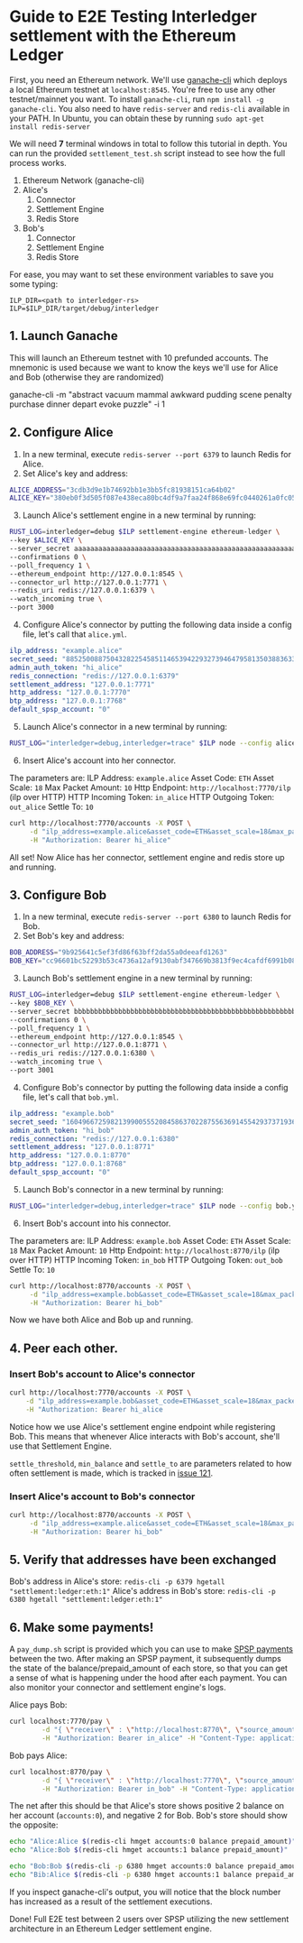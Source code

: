 # Guide to E2E Testing Interledger settlement with the Ethereum Ledger

First, you need an Ethereum network. We'll use
[ganache-cli](https://github.com/trufflesuite/ganache-cli) which deploys a local
Ethereum testnet at `localhost:8545`. You're free to use any other
testnet/mainnet you want. To install `ganache-cli`, run 
`npm install -g ganache-cli`. You also need to have `redis-server` and
`redis-cli` available in your PATH. In Ubuntu, you can obtain these by running `sudo apt-get install redis-server`

We will need **7** terminal windows in total to follow this tutorial in depth. You can run the
provided `settlement_test.sh` script instead to see how the full process works.


1. Ethereum Network (ganache-cli)
2. Alice's
    1. Connector
    2. Settlement Engine
    3. Redis Store
2. Bob's
    1. Connector
    2. Settlement Engine
    3. Redis Store

For ease, you may want to set these environment variables to save you some
typing:
```
ILP_DIR=<path to interledger-rs>
ILP=$ILP_DIR/target/debug/interledger
```

## 1. Launch Ganache

This will launch an Ethereum testnet with 10 prefunded accounts. The mnemonic is
used because we want to know the keys we'll use for Alice and Bob (otherwise
they are randomized)

ganache-cli -m "abstract vacuum mammal awkward pudding scene penalty purchase
dinner depart evoke puzzle" -i 1

## 2. Configure Alice

1. In a new terminal, execute `redis-server --port 6379` to launch Redis for
   Alice.
2. Set Alice's key and address:
```bash
ALICE_ADDRESS="3cdb3d9e1b74692bb1e3bb5fc81938151ca64b02"
ALICE_KEY="380eb0f3d505f087e438eca80bc4df9a7faa24f868e69fc0440261a0fc0567dc" 
```
3. Launch Alice's settlement engine in a new terminal by running:

```bash
RUST_LOG=interledger=debug $ILP settlement-engine ethereum-ledger \
--key $ALICE_KEY \
--server_secret aaaaaaaaaaaaaaaaaaaaaaaaaaaaaaaaaaaaaaaaaaaaaaaaaaaaaaaaaaaaaaaa \
--confirmations 0 \
--poll_frequency 1 \
--ethereum_endpoint http://127.0.0.1:8545 \
--connector_url http://127.0.0.1:7771 \
--redis_uri redis://127.0.0.1:6379 \
--watch_incoming true \
--port 3000
```

4. Configure Alice's connector by putting the following data inside a config
   file, let's call that `alice.yml`. 

```yaml 
ilp_address: "example.alice"
secret_seed: "8852500887504328225458511465394229327394647958135038836332350604"
admin_auth_token: "hi_alice" 
redis_connection: "redis://127.0.0.1:6379"
settlement_address: "127.0.0.1:7771" 
http_address: "127.0.0.1:7770"
btp_address: "127.0.0.1:7768" 
default_spsp_account: "0" 
``` 

5. Launch Alice's connector in a new terminal by running:

```bash
RUST_LOG="interledger=debug,interledger=trace" $ILP node --config alice.yml
```

6. Insert Alice's account into her connector. 

The parameters are:
ILP Address: `example.alice`
Asset Code: `ETH`
Asset Scale: `18`
Max Packet Amount: `10`
Http Endpoint: `http://localhost:7770/ilp` (ilp over HTTP)
HTTP Incoming Token: `in_alice`
HTTP Outgoing Token: `out_alice`
Settle To: `10`

```bash
curl http://localhost:7770/accounts -X POST \
     -d "ilp_address=example.alice&asset_code=ETH&asset_scale=18&max_packet_amount=10&http_endpoint=http://127.0.0.1:7770/ilp&http_incoming_token=in_alice&outgoing_token=out_alice&settle_to=-10" \
     -H "Authorization: Bearer hi_alice"
```

All set! Now Alice has her connector, settlement engine and redis store up and
running.

## 3. Configure Bob

1. In a new terminal, execute `redis-server --port 6380` to launch Redis for
   Bob.
2. Set Bob's key and address:
```bash
BOB_ADDRESS="9b925641c5ef3fd86f63bff2da55a0deeafd1263"
BOB_KEY="cc96601bc52293b53c4736a12af9130abf347669b3813f9ec4cafdf6991b087e"
```
3. Launch Bob's settlement engine in a new terminal by running:

```bash
RUST_LOG=interledger=debug $ILP settlement-engine ethereum-ledger \
--key $BOB_KEY \
--server_secret bbbbbbbbbbbbbbbbbbbbbbbbbbbbbbbbbbbbbbbbbbbbbbbbbbbbbbbbbbbbbbbb \
--confirmations 0 \
--poll_frequency 1 \
--ethereum_endpoint http://127.0.0.1:8545 \
--connector_url http://127.0.0.1:8771 \
--redis_uri redis://127.0.0.1:6380 \
--watch_incoming true \
--port 3001
```

4. Configure Bob's connector by putting the following data inside a config
   file, let's call that `bob.yml`. 

```yaml 
ilp_address: "example.bob"
secret_seed: "1604966725982139900555208458637022875563691455429373719368053354"
admin_auth_token: "hi_bob"
redis_connection: "redis://127.0.0.1:6380"
settlement_address: "127.0.0.1:8771"
http_address: "127.0.0.1:8770"
btp_address: "127.0.0.1:8768"
default_spsp_account: "0"
``` 

5. Launch Bob's connector in a new terminal by running:

```bash
RUST_LOG="interledger=debug,interledger=trace" $ILP node --config bob.yml
```

6. Insert Bob's account into his connector. 

The parameters are:
ILP Address: `example.bob`
Asset Code: `ETH`
Asset Scale: `18`
Max Packet Amount: `10`
Http Endpoint: `http://localhost:8770/ilp` (ilp over HTTP)
HTTP Incoming Token: `in_bob`
HTTP Outgoing Token: `out_bob`
Settle To: `10`

```bash
curl http://localhost:8770/accounts -X POST \
     -d "ilp_address=example.bob&asset_code=ETH&asset_scale=18&max_packet_amount=10&http_endpoint=http://127.0.0.1:8770/ilp&http_incoming_token=in_bob&outgoing_token=out_bob&settle_to=-10" \
     -H "Authorization: Bearer hi_bob"
```

Now we have both Alice and Bob up and running.

## 4. Peer each other.

### Insert Bob's account to Alice's connector
```bash
curl http://localhost:7770/accounts -X POST \
    -d "ilp_address=example.bob&asset_code=ETH&asset_scale=18&max_packet_amount=10&settlement_engine_url=http://127.0.0.1:3000&settlement_engine_asset_scale=18&settlement_engine_ilp_address=peer.settle&http_endpoint=http://127.0.0.1:8770/ilp&http_incoming_token=bob&http_outgoing_token=alice&settle_threshold=70&min_balance=-100&settle_to=10" \
    -H "Authorization: Bearer hi_alice
```

Notice how we use Alice's settlement engine endpoint while registering Bob. This
means that whenever Alice interacts with Bob's account, she'll use that
Settlement Engine.

`settle_threshold`, `min_balance` and `settle_to` are parameters related to how
often settlement is made, which is tracked in [issue 121](https://github.com/emschwartz/interledger-rs/issues/121).

### Insert Alice's account to Bob's connector

```bash
curl http://localhost:8770/accounts -X POST \
     -d "ilp_address=example.alice&asset_code=ETH&asset_scale=18&max_packet_amount=10&settlement_engine_url=http://127.0.0.1:3001&settlement_engine_asset_scale=18&settlement_engine_ilp_address=peer.settle&http_endpoint=http://127.0.0.1:7770/ilp&http_incoming_token=alice&http_outgoing_token=bob&settle_threshold=70&min_balance=-100&settle_to=-10" \
     -H "Authorization: Bearer hi_bob"
```

## 5. Verify that addresses have been exchanged

Bob's address in Alice's store: `redis-cli -p 6379 hgetall "settlement:ledger:eth:1"`
Alice's address in Bob's store: `redis-cli -p 6380 hgetall "settlement:ledger:eth:1"`

## 6. Make some payments!

A `pay_dump.sh` script is provided which you can use to make [SPSP
payments](https://interledger.org/rfcs/0009-simple-payment-setup-protocol/)
between the two. After making an SPSP payment, it subsequently dumps the state
of the balance/prepaid_amount of each store, so that you can get a sense of what
is happening under the hood after each payment. You can also monitor your
connector and settlement engine's logs.

Alice pays Bob:
```bash
curl localhost:7770/pay \
        -d "{ \"receiver\" : \"http://localhost:8770\", \"source_amount\": 5  }" \
        -H "Authorization: Bearer in_alice" -H "Content-Type: application/json"
```

Bob pays Alice:
```bash
curl localhost:8770/pay \
        -d "{ \"receiver\" : \"http://localhost:7770\", \"source_amount\": 7  }" \
        -H "Authorization: Bearer in_bob" -H "Content-Type: application/json"
```

The net after this should be that Alice's store shows positive 2 balance on her
account (`accounts:0`), and negative 2 for Bob. Bob's store should show the
opposite:

```bash
echo "Alice:Alice $(redis-cli hmget accounts:0 balance prepaid_amount)"
echo "Alice:Bob $(redis-cli hmget accounts:1 balance prepaid_amount)"

echo "Bob:Bob $(redis-cli -p 6380 hmget accounts:0 balance prepaid_amount)"
echo "Bib:Alice $(redis-cli -p 6380 hmget accounts:1 balance prepaid_amount)"
```


If you inspect ganache-cli's output, you will notice that the block number has
increased as a result of the settlement executions.

Done! Full E2E test between 2 users over SPSP utilizing the new settlement
architecture in an Ethereum Ledger settlement engine.